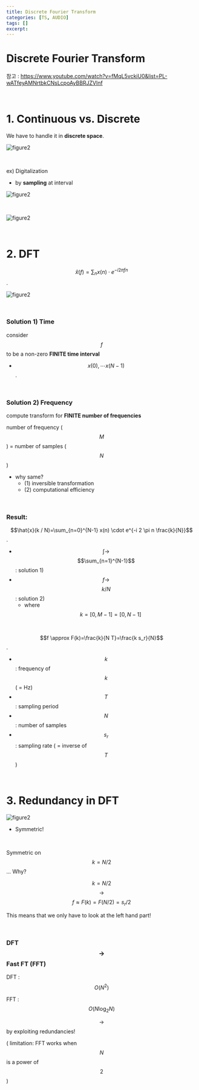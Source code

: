 ```yaml
---
title: Discrete Fourier Transform
categories: [TS, AUDIO]
tags: []
excerpt: 
---
```


<script src="https://cdn.mathjax.org/mathjax/latest/MathJax.js?config=TeX-AMS-MML_HTMLorMML" type="text/javascript"></script>

# Discrete Fourier Transform

참고 : https://www.youtube.com/watch?v=fMqL5vckiU0&list=PL-wATfeyAMNrtbkCNsLcpoAyBBRJZVlnf

<br>

# 1. Continuous vs. Discrete

We have to handle it in **discrete space**.

![figure2](/assets/img/audio/img36.png)

<br>

ex) Digitalization

- by **sampling** at interval

![figure2](/assets/img/audio/img37.png)

<br>

![figure2](/assets/img/audio/img38.png)

<br>

# 2. DFT

$$\hat{x}(f)=\sum_n x(n) \cdot e^{-i 2 \pi f n}$$.

![figure2](/assets/img/audio/img39.png)

<br>

### Solution 1) Time

consider $$f$$ to be a non-zero **FINITE time interval**

- $$x(0), \cdots x(N-1)$$.

<br>

### Solution 2) Frequency

compute transform for **FINITE number of frequencies**

number of frequency ($$M$$) = number of samples ($$N$$)

- why same?
  - (1) inversible transformation
  - (2) computational efficiency

<br>

### Result:

$$\hat{x}(k / N)=\sum_{n=0}^{N-1} x(n) \cdot e^{-i 2 \pi n \frac{k}{N}}$$.

- $$\int \rightarrow$$ $$\sum_{n=1}^{N-1}$$ : solution 1) 
- $$f \rightarrow$$ $$k/N$$ : solution 2)
  - where $$k=[0, M-1]=[0, N-1]$$

<br>

$$f \approx F(k)=\frac{k}{N T}=\frac{k s_r}{N}$$.

- $$k$$ : frequency of $$k$$ ( = Hz)
- $$T$$ : sampling period
- $$N$$ : number of samples
- $$s_r$$ : sampling rate ( = inverse of $$T$$ )

<br>

# 3. Redundancy in DFT

![figure2](/assets/img/audio/img40.png)

- Symmetric!

<br>

Symmetric on  $$k=N/2$$  ... Why?

$$k=N/2$$ $$\rightarrow$$ $$ f \approx F(k) = F(N/2) = s_r/2$$

This means that we only have to look at the left hand part!

<br>

### DFT $$\rightarrow$$ Fast FT (FFT)

DFT : $$O(N^2)$$

FFT : $$O(N \log_2 N)$$

$$\rightarrow$$ by exploiting redundancies!

( limitation: FFT works when $$N$$ is a power of $$2$$ )
